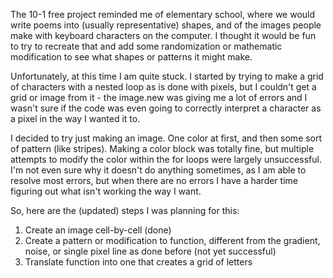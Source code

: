 The 10-1 free project reminded me of elementary school, where we would write poems into (usually representative) shapes, and of the images people make with keyboard characters on the computer. I thought it would be fun to try to recreate that and add some randomization or mathematic modification to see what shapes or patterns it might make.

Unfortunately, at this time I am quite stuck. I started by trying to make a grid of characters with a nested loop as is done with pixels, but I couldn't get a grid or image from it - the image.new was giving me a lot of errors and I wasn't sure if the code was even going to correctly interpret a character as a pixel in the way I wanted it to.

I decided to try just making an image. One color at first, and then some sort of pattern (like stripes). Making a color block was totally fine, but multiple attempts to modify the color within the for loops were largely unsuccessful. I'm not even sure why it doesn't do anything sometimes, as I am able to resolve most errors, but when there are no errors I have a harder time figuring out what isn't working the way I want. 

So, here are the (updated) steps I was planning for this:
1. Create an image cell-by-cell (done)
2. Create a pattern or modification to function, different from the gradient, noise, or single pixel line as done before (not yet successful)
3. Translate function into one that creates a grid of letters